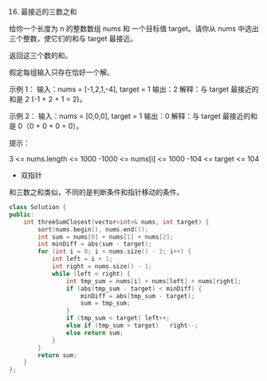 16. 最接近的三数之和

给你一个长度为 n 的整数数组 nums 和 一个目标值 target。请你从 nums 中选出三个整数，使它们的和与 target 最接近。

返回这三个数的和。

假定每组输入只存在恰好一个解。

 

示例 1：
输入：nums = [-1,2,1,-4], target = 1
输出：2
解释：与 target 最接近的和是 2 (-1 + 2 + 1 = 2)。

示例 2：
输入：nums = [0,0,0], target = 1
输出：0
解释：与 target 最接近的和是 0（0 + 0 + 0 = 0）。
 

提示：

3 <= nums.length <= 1000
-1000 <= nums[i] <= 1000
-104 <= target <= 104


* 双指针

和三数之和类似，不同的是判断条件和指针移动的条件。

```cpp
class Solution {
public:
    int threeSumClosest(vector<int>& nums, int target) {
        sort(nums.begin(), nums.end());
        int sum = nums[0] + nums[1] + nums[2];
        int minDiff = abs(sum - target);
        for (int i = 0; i < nums.size() - 2; i++) {
            int left = i + 1;
            int right = nums.size() - 1;
            while (left < right) {
                int tmp_sum = nums[i] + nums[left] + nums[right];
                if (abs(tmp_sum - target) < minDiff) {
                    minDiff = abs(tmp_sum - target);
                    sum = tmp_sum;
                }
                if (tmp_sum < target) left++;
                else if (tmp_sum > target)   right--;
                else return sum;
            }
        }
        return sum;
    }
};
```
